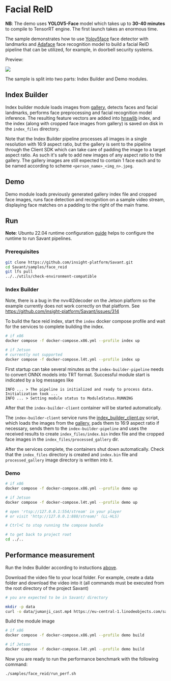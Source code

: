 # Facial ReID

**NB**: The demo uses **YOLOV5-Face** model which takes up to **30-40 minutes** to compile to TensorRT engine. The first launch takes an enormous time.

The sample demonstrates how to use [Yolov5face](https://github.com/deepcam-cn/yolov5-face) face detector with landmarks and [Adaface](https://github.com/mk-minchul/AdaFace) face recognition model to build a facial ReID pipeline that can be utilized, for example, in doorbell security systems.

Preview:

![](assets/face-reid-loop.webp)

The sample is split into two parts: Index Builder and Demo modules.

## Index Builder

Index builder module loads images from [gallery](./assets/gallery), detects faces and facial landmarks, performs face preprocessing and facial recognition model inference. The resulting feature vectors are added into [hnswlib](https://github.com/nmslib/hnswlib) index, and the index (along with cropped face images from gallery) is saved on disk in the `index_files` directory.

Note that the Index Builder pipeline processes all images in a single resolution with 16:9 aspect ratio, but the gallery is sent to the pipeline through the Client SDK which can take care of padding the image to a target aspect ratio. As such it's safe to add new images of any aspect ratio to the gallery. The gallery images are still expected to contain 1 face each and to be named according to scheme `<person_name>_<img_n>.jpeg`.

## Demo

Demo module loads previously generated gallery index file and cropped face images, runs face detection and recognition on a sample video stream, displaying face matches on a padding to the right of the main frame.

## Run

**Note**: Ubuntu 22.04 runtime configuration [guide](../../docs/runtime-configuration.md) helps to configure the runtime to run Savant pipelines.

### Prerequisites

```bash
git clone https://github.com/insight-platform/Savant.git
cd Savant/samples/face_reid
git lfs pull
../../utils/check-environment-compatible
```

### Index Builder

Note, there is a bug in the nvv4l2decoder on the Jetson platform so the example currently does not work correctly on that platform. See https://github.com/insight-platform/Savant/issues/314

To build the face reid index, start the `index` docker compose profile and wait for the services to complete building the index.

```bash
# if x86
docker compose -f docker-compose.x86.yml --profile index up

# if Jetson
# currently not supported
docker compose -f docker-compose.l4t.yml --profile index up
```

First startup can take several minutes as the `index-builder-pipeline` needs to convert ONNX models into TRT format. Successful module start is indicated by a log messages like

```
INFO ... > The pipeline is initialized and ready to process data. Initialization took ...
INFO ... > Setting module status to ModuleStatus.RUNNING
```

After that the `index-builder-client` container will be started automatically.

The `index-builder-client` service runs the [index_builder_client.py](./src/index_builder_client.py) script, which loads the images from the [gallery](./assets/gallery), pads them to 16:9 aspect ratio if necessary, sends them to the `index-builder-pipeline` and uses the received results to create `index_files/index.bin` index file and the cropped face images in the `index_files/processed_gallery` dir.

After the services complete, the containers shut down automatically. Check that the `index_files` directory is created and `index.bin` file and `processed_gallery` image directory is written into it.

### Demo

```bash
# if x86
docker compose -f docker-compose.x86.yml --profile demo up

# if Jetson
docker compose -f docker-compose.l4t.yml --profile demo up

# open 'rtsp://127.0.0.1:554/stream' in your player
# or visit 'http://127.0.0.1:888/stream/' (LL-HLS)

# Ctrl+C to stop running the compose bundle

# to get back to project root
cd ../..
```

## Performance measurement

Run the Index Builder according to instuctions [above](#index-builder).

Download the video file to your local folder. For example, create a data folder and download the video into it (all commands must be executed from the root directory of the project Savant)

```bash
# you are expected to be in Savant/ directory

mkdir -p data
curl -o data/jumanji_cast.mp4 https://eu-central-1.linodeobjects.com/savant-data/demo/jumanji_cast.mp4
```

Build the module image

```bash
# if x86
docker compose -f docker-compose.x86.yml --profile demo build

# if Jetson
docker compose -f docker-compose.l4t.yml --profile demo build
```

Now you are ready to run the performance benchmark with the following command:

```bash
./samples/face_reid/run_perf.sh
```
